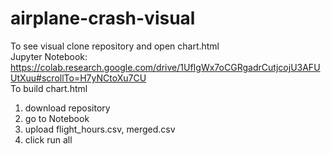 # airplane-crash-visual  
To see visual clone repository and open chart.html  
Jupyter Notebook:
https://colab.research.google.com/drive/1UfIgWx7oCGRgadrCutjcojU3AFUUtXuu#scrollTo=H7yNCtoXu7CU  
To build chart.html
1. download repository  
2. go to Notebook  
3. upload flight_hours.csv, merged.csv  
4. click run all
